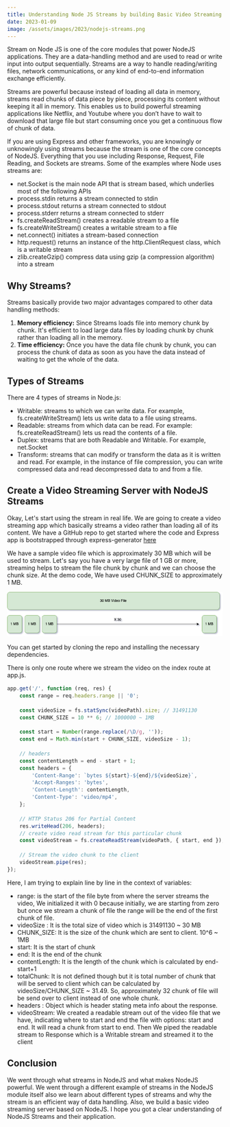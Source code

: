 ```yaml
---
title: Understanding Node JS Streams by building Basic Video Streaming Server
date: 2023-01-09
image: /assets/images/2023/nodejs-streams.png
---
```


Stream on Node JS is one of the core modules that power NodeJS applications. They are a data-handling method and are used to read or write input into output sequentially. Streams are a way to handle reading/writing files, network communications, or any kind of end-to-end information exchange efficiently.

Streams are powerful because instead of loading all data in memory, streams read chunks of data piece by piece, processing its content without keeping it all in memory. This enables us to build powerful streaming applications like Netflix, and Youtube where you don’t have to wait to download that large file but start consuming once you get a continuous flow of chunk of data. 

If you are using Express and other frameworks, you are knowingly or unknowingly using streams because the stream is one of the core concepts of NodeJS. Everything that you use including Response, Request, File Reading, and Sockets are streams. Some of the examples where Node uses streams are:

- net.Socket is the main node API that is stream based, which underlies most of the following APIs
- process.stdin returns a stream connected to stdin
- process.stdout returns a stream connected to stdout
- process.stderr returns a stream connected to stderr
- fs.createReadStream() creates a readable stream to a file
- fs.createWriteStream() creates a writable stream to a file
- net.connect() initiates a stream-based connection
- http.request() returns an instance of the http.ClientRequest class, which is a writable stream
- zlib.createGzip() compress data using gzip (a compression algorithm) into a stream

## Why Streams?

Streams basically provide two major advantages compared to other data handling methods:

1. **Memory efficiency:** Since Streams loads file into memory chunk by chunk. It's efficient to load large data files by loading chunk by chunk rather than loading all in the memory.
2.  **Time efficiency:** Once you have the data file chunk by chunk, you can process the chunk of data as soon as you have the data instead of waiting to get the whole of the data.

## Types of Streams

There are 4 types of streams in Node.js:

- Writable: streams to which we can write data. For example, fs.createWriteStream() lets us write data to a file using streams.
- Readable: streams from which data can be read. For example: fs.createReadStream() lets us read the contents of a file.
- Duplex: streams that are both Readable and Writable. For example, net.Socket
- Transform: streams that can modify or transform the data as it is written and read. For example, in the instance of file compression, you can write compressed data and read decompressed data to and from a file.

## Create a Video Streaming Server with NodeJS Streams

Okay, Let's start using the stream in real life. We are going to create a video streaming app which basically streams a video rather than loading all of its content. We have a GitHub repo to get started where the code and Express app is bootstrapped through express-generator [here](https://github.com/mmanishh/nodejs-stream) 

We have a sample video file which is approximately 30 MB which will be used to stream. Let's say you have a very large file of 1 GB or more, streaming helps to stream the file chunk by chunk and we can choose the chunk size. At the demo code, We have used CHUNK_SIZE to approximately 1 MB.

![Gitpod Repo](/assets/images/2023/nodejs-streams.png)

You can get started by cloning the repo and installing the necessary dependencies.

There is only one route where we stream the video on the index route at app.js.

```js
app.get('/', function (req, res) {
    const range = req.headers.range || '0';

    const videoSize = fs.statSync(videoPath).size; // 31491130
    const CHUNK_SIZE = 10 ** 6; // 1000000 ~ 1MB

    const start = Number(range.replace(/\D/g, ''));
    const end = Math.min(start + CHUNK_SIZE, videoSize - 1);

    // headers
    const contentLength = end - start + 1;
    const headers = {
        'Content-Range': `bytes ${start}-${end}/${videoSize}`,
        'Accept-Ranges': 'bytes',
        'Content-Length': contentLength,
        'Content-Type': 'video/mp4',
    };

    // HTTP Status 206 for Partial Content
    res.writeHead(206, headers);
    // create video read stream for this particular chunk
    const videoStream = fs.createReadStream(videoPath, { start, end });

    // Stream the video chunk to the client
    videoStream.pipe(res);
});
```

Here, I am trying to explain line by line in the context of variables:

- range:  is the start of the file byte from where the server streams the video, We initialized it with 0 because initially, we are starting from zero but once we stream a chunk of file the range will be the end of the first chunk of file.
- videoSize : It is the total size of video which is 31491130 ~ 30 MB
- CHUNK_SIZE: It is the size of the chunk which are sent to client. 10^6 ~ 1MB
- start: It is the start of chunk
- end: It is the end of the chunk
- contentLength: It is the length of the chunk which is calculated by end-start+1
- totalChunk: It is not defined though but it is total number of chunk that will be served to client which can be calculated by videoSize/CHUNK_SIZE ~ 31.49. So, approximately 32 chunk of file will be send over to client instead of one whole chunk.
- headers : Object which is header stating meta info about the response.
- videoStream: We created a readable stream out of the video file that we have, indicating where to start and end the file with options: start and end. It will read a chunk from start to end. Then We piped the readable stream to Response which is a Writable stream and streamed it to the client

## Conclusion

We went through what streams in NodeJS and what makes NodeJS powerful. We went through a different example of streams in the NodeJS module itself also we learn about different types of streams and why the stream is an efficient way of data handling. Also, we build a basic video streaming server based on NodeJS. I hope you got a clear understanding of NodeJS Streams and their application.





